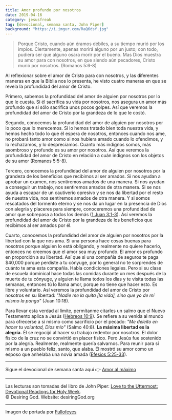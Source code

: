 ```yaml
---
title: Amor profundo por nosotros
date: 2019-04-16
category: jesusfreak
tag: [devocional, semana santa, John Piper]
background: "https://i.imgur.com/RaQ6dsf.jpg"
---
```


> Porque Cristo, cuando aún éramos débiles, a su tiempo murió por los impíos. Ciertamente, apenas morirá alguno por un justo; con todo, pudiera ser que alguno osara morir por el bueno. Mas Dios muestra su amor para con nosotros, en que siendo aún pecadores, Cristo murió por nosotros. (Romanos 5:6-8)

Al reflexionar sobre el amor de Cristo para con nosotros, y las diferentes maneras en que la Biblia nos lo presenta, he visto cuatro maneras en que se revela la profundidad del amor de Cristo.

Primero, sabemos la profundidad del amor de alguien por nosotros por lo que le cuesta. Si él sacrifica su vida por nosotros, nos asegura un amor más profundo que si sólo sacrifica unos pocos golpes. Así que veremos la profundidad del amor de Cristo por la grandeza de lo que le costó.

Segundo, conocemos la profundidad del amor de alguien por nosotros por lo poco que lo merecemos. Si lo hemos tratado bien toda nuestra vida, y hemos hecho todo lo que él espera de nosotros, entonces cuando nos ame, no probará tanto amor como si nos hubiera amado cuando lo ofendimos, y lo rechazamos, y lo despreciamos. Cuanto más indignos somos, más asombroso y profundo es su amor por nosotros. Así que veremos la profundidad del amor de Cristo en relación a cuán indignos son los objetos de su amor (Romanos 5:5-8).

Tercero, conocemos la profundidad del amor de alguien por nosotros por la grandeza de los beneficios que recibimos al ser amados. Si nos ayudan a aprobar un examen, nos sentiremos amados de una manera. Si nos ayudan a conseguir un trabajo, nos sentiremos amados de otra manera. Si se nos ayuda a escapar de un cautiverio opresivo y se nos da libertad por el resto de nuestra vida, nos sentiremos amados de otra manera. Y si somos rescatados del tormento eterno y se nos da un lugar en la presencia de Dios con alegría y placeres para siempre, conoceremos una profundidad de amor que sobrepasa a todos los demás ([1 Juan 3:1-3](https://www.biblegateway.com/passage/?search=1+Juan+3%3A1-3&version=LBLA)). Así veremos la profundidad del amor de Cristo por la grandeza de los beneficios que recibimos al ser amados por él.

Cuarto, conocemos la profundidad del amor de alguien por nosotros por la libertad con la que nos ama. Si una persona hace cosas buenas para nosotros porque alguien lo está obligando, y realmente no quiere hacerlo, entonces no creemos que el amor sea muy profundo. El amor es profundo en proporción a su libertad. Así que si una compañía de seguros te paga $40,000 porque perdiste a tu cónyuge, por lo general no te sorprendes de cuánto te ama esta compañía. Había condiciones legales. Pero si su clase de escuela dominical hace todas las comidas durante un mes después de la muerte de tu cónyuge, y alguien te llama todos los días y te visita todas las semanas, entonces tú lo llama amor, porque no tiene que hacer esto. Es libre y voluntario. Así veremos la profundidad del amor de Cristo por nosotros en su libertad: _"Nadie me la quita [la vida], sino que yo de mí mismo la pongo"_ (Juan 10:18).

Para llevar esta verdad al límite, permítanme citarles un salmo que el Nuevo Testamento aplica a Jesús ([Hebreos 10:9](https://www.biblegateway.com/passage/?search=Hebreos+10%3A9&version=RVR1960)). Se refiere a su venida al mundo para ofrecerse a sí mismo como sacrificio por el pecado: _"Me deleito en hacer tu voluntad, Dios mío"_ (Salmo 40:8). **La máxima libertad es la alegría.** Él se regocijó al hacer su trabajo redentor por nosotros. El dolor físico de la cruz no se convirtió en placer físico. Pero Jesús fue sostenido por la alegría. Realmente, realmente quería salvarnos. Para reunir para sí mismo a un pueblo feliz, santo, que alaba. Él mostró su amor como un esposo que anhelaba una novia amada ([Efesios 5:25-33](https://www.biblegateway.com/passage/?search=Efesios+5%3A25-33&version=RVR1960)).

---

Sigue el devocional de semana santa aquí 👉 [Amor al máximo](/jesusfreak/amor-al-maximo)

---

Las lecturas son tomadas del libro de John Piper: [Love to the Uttermost: Devotional Readings for Holy Week](https://www.desiringgod.org/books/love-to-the-uttermost).<br>
© Desiring God. Website: desiringGod.org

---

Imagen de portada por [Fullofeyes](https://www.fullofeyes.com/project/psalm-3418/)

